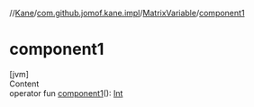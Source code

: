 //[Kane](../../index.md)/[com.github.jomof.kane.impl](../index.md)/[MatrixVariable](index.md)/[component1](component1.md)



# component1  
[jvm]  
Content  
operator fun [component1](component1.md)(): [Int](https://kotlinlang.org/api/latest/jvm/stdlib/kotlin/-int/index.html)  



